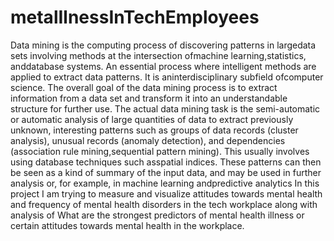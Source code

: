 # metalIlnessInTechEmployees
Data mining is the computing process of discovering patterns in largedata sets involving
methods at the intersection ofmachine learning,statistics, anddatabase systems. An
essential process where intelligent methods are applied to extract data patterns. It is
aninterdisciplinary subfield ofcomputer science. The overall goal of the data mining
process is to extract information from a data set and transform it into an understandable
structure for further use.
The actual data mining task is the semi-automatic or automatic analysis of large
quantities of data to extract previously unknown, interesting patterns such as groups of
data records (cluster analysis), unusual records (anomaly detection), and dependencies
(association rule mining,sequential pattern mining). This usually involves using database
techniques such asspatial indices. These patterns can then be seen as a kind of summary
of the input data, and may be used in further analysis or, for example, in machine
learning andpredictive analytics
In this project I am trying to measure and visualize attitudes towards mental health and
frequency of mental health disorders in the tech workplace along with analysis of What
are the strongest predictors of mental health illness or certain attitudes towards
mental health in the workplace.
